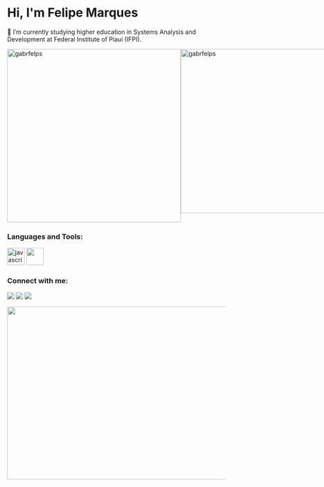 <h1 align="left">Hi, I'm Felipe Marques</h1>

<p align="left">🌱 I’m currently studying higher education in Systems Analysis and Development at Federal Institute of Piauí (IFPI). </p>

<div style="display: flex; justify-content: space-between;">
    <img src="https://github-readme-streak-stats.herokuapp.com/?user=gabrfelps&theme=radical" alt="gabrfelps" width="401" />
    <img src="https://github-readme-stats.vercel.app/api?username=gabrfelps&show_icons=true&locale=en&theme=radical" alt="gabrfelps" width="380" />
    <div style="margin: 0 auto; display: inline-block;"> <!-- Adicionado estilo para centralizar apenas o terceiro elemento -->
        <img src="https://github-readme-stats.vercel.app/api/top-langs?username=gabrfelps&show_icons=true&locale=en&layout=compact&theme=radical" alt="gabrfelps" width="300" />
    </div>
</div>

<h3 align="left">Languages and Tools:</h3>
<p align="left">
    <a href="https://developer.mozilla.org/en-US/docs/Web/JavaScript" target="_blank" rel="noreferrer"><img src="https://user-images.githubusercontent.com/74038190/212257454-16e3712e-945a-4ca2-b238-408ad0bf87e6.gif" alt="javascript" width="40" height="40"/></a>
    <a href="https://www.python.org" target="_blank" rel="noreferrer"><img src="https://user-images.githubusercontent.com/74038190/212257472-08e52665-c503-4bd9-aa20-f5a4dae769b5.gif" width="40" height="40"/></a>
</p>

<h3 align="left">Connect with me:</h3>
<div align="left" dir="auto">
  <a href="https://www.instagram.com/gabrfelps" rel="nofollow"><img src="https://camo.githubusercontent.com/5fe8416cd5ba128163da401b036070cff85f0004eda8aa86575aaa1e93b1b5af/68747470733a2f2f696d672e736869656c64732e696f2f62616467652f2d496e7374616772616d2d2532334534343035463f7374796c653d666f722d7468652d6261646765266c6f676f3d696e7374616772616d266c6f676f436f6c6f723d7768697465" style="max-width: 100%;"></a> 
  <a href="mailto:felipemrqs07@gmail.com"><img src="https://camo.githubusercontent.com/3f3a28cce40a1f01e5420a4d35b62542b0d78e38f03fbb75746873b8b68a58df/68747470733a2f2f696d672e736869656c64732e696f2f62616467652f2d476d61696c2d2532333333333f7374796c653d666f722d7468652d6261646765266c6f676f3d676d61696c266c6f676f436f6c6f723d7768697465" style="max-width: 100%;"></a>
  <a href="https://www.linkedin.com/in/felipe-gabriel-freitas-marques-8370912b1/" rel="nofollow"><img src="https://camo.githubusercontent.com/1fb28218088b45b065a7445cafa9d5f027a657f17cb4f8b3a9472b1f59952949/68747470733a2f2f696d672e736869656c64732e696f2f62616467652f2d4c696e6b6564496e2d2532333030373742353f7374796c653d666f722d7468652d6261646765266c6f676f3d6c696e6b6564696e266c6f676f436f6c6f723d7768697465" style="max-width: 100%;"></a> 
</div>
    

<p align="left">
    <img src="https://user-images.githubusercontent.com/74038190/225813708-98b745f2-7d22-48cf-9150-083f1b00d6c9.gif" width="785" height="400">
</p>
